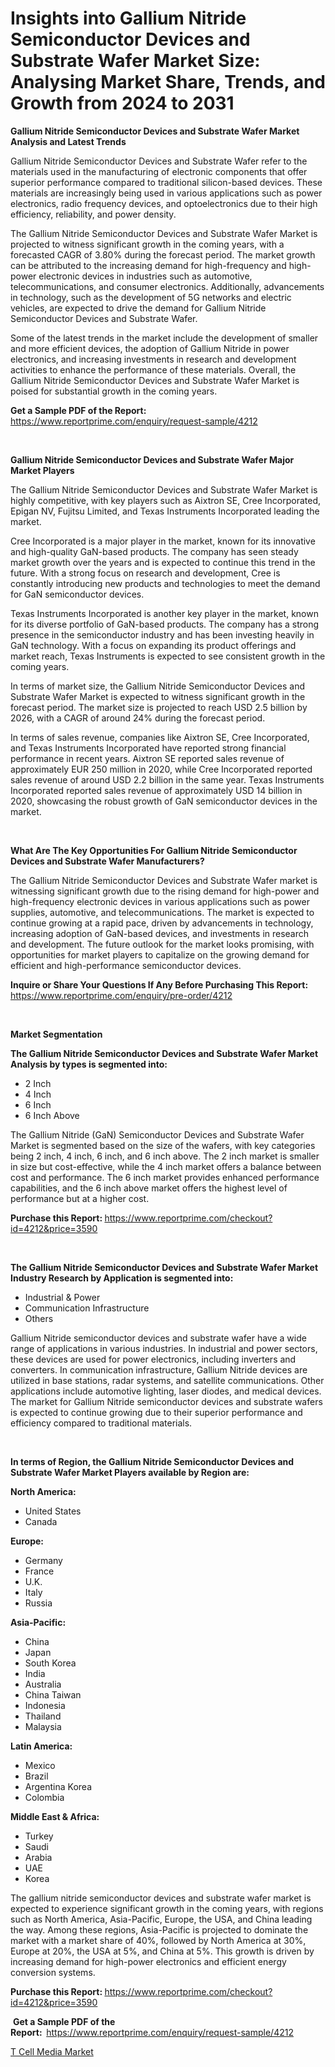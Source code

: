 <p><h1>Insights into Gallium Nitride Semiconductor Devices and Substrate Wafer Market Size: Analysing Market Share, Trends, and Growth from 2024 to 2031</h1></p><p><strong>Gallium Nitride Semiconductor Devices and Substrate Wafer Market Analysis and Latest Trends</strong></p>
<p><p>Gallium Nitride Semiconductor Devices and Substrate Wafer refer to the materials used in the manufacturing of electronic components that offer superior performance compared to traditional silicon-based devices. These materials are increasingly being used in various applications such as power electronics, radio frequency devices, and optoelectronics due to their high efficiency, reliability, and power density.</p><p>The Gallium Nitride Semiconductor Devices and Substrate Wafer Market is projected to witness significant growth in the coming years, with a forecasted CAGR of 3.80% during the forecast period. The market growth can be attributed to the increasing demand for high-frequency and high-power electronic devices in industries such as automotive, telecommunications, and consumer electronics. Additionally, advancements in technology, such as the development of 5G networks and electric vehicles, are expected to drive the demand for Gallium Nitride Semiconductor Devices and Substrate Wafer.</p><p>Some of the latest trends in the market include the development of smaller and more efficient devices, the adoption of Gallium Nitride in power electronics, and increasing investments in research and development activities to enhance the performance of these materials. Overall, the Gallium Nitride Semiconductor Devices and Substrate Wafer Market is poised for substantial growth in the coming years.</p></p>
<p><strong>Get a Sample PDF of the Report:&nbsp;</strong> <a href="https://www.reportprime.com/enquiry/request-sample/4212">https://www.reportprime.com/enquiry/request-sample/4212</a></p>
<p>&nbsp;</p>
<p><strong>Gallium Nitride Semiconductor Devices and Substrate Wafer Major Market Players</strong></p>
<p><p>The Gallium Nitride Semiconductor Devices and Substrate Wafer Market is highly competitive, with key players such as Aixtron SE, Cree Incorporated, Epigan NV, Fujitsu Limited, and Texas Instruments Incorporated leading the market.</p><p>Cree Incorporated is a major player in the market, known for its innovative and high-quality GaN-based products. The company has seen steady market growth over the years and is expected to continue this trend in the future. With a strong focus on research and development, Cree is constantly introducing new products and technologies to meet the demand for GaN semiconductor devices.</p><p>Texas Instruments Incorporated is another key player in the market, known for its diverse portfolio of GaN-based products. The company has a strong presence in the semiconductor industry and has been investing heavily in GaN technology. With a focus on expanding its product offerings and market reach, Texas Instruments is expected to see consistent growth in the coming years.</p><p>In terms of market size, the Gallium Nitride Semiconductor Devices and Substrate Wafer Market is expected to witness significant growth in the forecast period. The market size is projected to reach USD 2.5 billion by 2026, with a CAGR of around 24% during the forecast period.</p><p>In terms of sales revenue, companies like Aixtron SE, Cree Incorporated, and Texas Instruments Incorporated have reported strong financial performance in recent years. Aixtron SE reported sales revenue of approximately EUR 250 million in 2020, while Cree Incorporated reported sales revenue of around USD 2.2 billion in the same year. Texas Instruments Incorporated reported sales revenue of approximately USD 14 billion in 2020, showcasing the robust growth of GaN semiconductor devices in the market.</p></p>
<p>&nbsp;</p>
<p><strong>What Are The Key Opportunities For Gallium Nitride Semiconductor Devices and Substrate Wafer Manufacturers?</strong></p>
<p><p>The Gallium Nitride Semiconductor Devices and Substrate Wafer market is witnessing significant growth due to the rising demand for high-power and high-frequency electronic devices in various applications such as power supplies, automotive, and telecommunications. The market is expected to continue growing at a rapid pace, driven by advancements in technology, increasing adoption of GaN-based devices, and investments in research and development. The future outlook for the market looks promising, with opportunities for market players to capitalize on the growing demand for efficient and high-performance semiconductor devices.</p></p>
<p><strong>Inquire or Share Your Questions If Any Before Purchasing This Report:</strong> <a href="https://www.reportprime.com/enquiry/pre-order/4212">https://www.reportprime.com/enquiry/pre-order/4212</a></p>
<p>&nbsp;</p>
<p><strong>Market Segmentation</strong></p>
<p><strong>The Gallium Nitride Semiconductor Devices and Substrate Wafer Market Analysis by types is segmented into:</strong></p>
<p><ul><li>2 Inch</li><li>4 Inch</li><li>6 Inch</li><li>6 Inch Above</li></ul></p>
<p><p>The Gallium Nitride (GaN) Semiconductor Devices and Substrate Wafer Market is segmented based on the size of the wafers, with key categories being 2 inch, 4 inch, 6 inch, and 6 inch above. The 2 inch market is smaller in size but cost-effective, while the 4 inch market offers a balance between cost and performance. The 6 inch market provides enhanced performance capabilities, and the 6 inch above market offers the highest level of performance but at a higher cost.</p></p>
<p><strong>Purchase this Report:&nbsp;</strong><a href="https://www.reportprime.com/checkout?id=4212&price=3590">https://www.reportprime.com/checkout?id=4212&price=3590</a></p>
<p>&nbsp;</p>
<p><strong>The Gallium Nitride Semiconductor Devices and Substrate Wafer Market Industry Research by Application is segmented into:</strong></p>
<p><ul><li>Industrial & Power</li><li>Communication Infrastructure</li><li>Others</li></ul></p>
<p><p>Gallium Nitride semiconductor devices and substrate wafer have a wide range of applications in various industries. In industrial and power sectors, these devices are used for power electronics, including inverters and converters. In communication infrastructure, Gallium Nitride devices are utilized in base stations, radar systems, and satellite communications. Other applications include automotive lighting, laser diodes, and medical devices. The market for Gallium Nitride semiconductor devices and substrate wafers is expected to continue growing due to their superior performance and efficiency compared to traditional materials.</p></p>
<p>&nbsp;</p>
<p><strong>In terms of Region, the Gallium Nitride Semiconductor Devices and Substrate Wafer Market Players available by Region are:</strong></p>
<p>
    <p> <strong> North America: </strong>
        <ul>
            <li>United States</li>
            <li>Canada</li>
        </ul>
        </p> 
    <p> <strong> Europe: </strong>
        <ul>
            <li>Germany</li>
            <li>France</li>
            <li>U.K.</li>
            <li>Italy</li>
            <li>Russia</li>
        </ul>
        </p> 
    <p> <strong> Asia-Pacific: </strong>
        <ul>
            <li>China</li>
            <li>Japan</li>
            <li>South Korea</li>
            <li>India</li>
            <li>Australia</li>
            <li>China Taiwan</li>
            <li>Indonesia</li>
            <li>Thailand</li>
            <li>Malaysia</li>
        </ul>
        </p> 
    <p> <strong> Latin America: </strong>
        <ul>
            <li>Mexico</li>
            <li>Brazil</li>
            <li>Argentina Korea</li>
            <li>Colombia</li>
        </ul>
        </p> 
    <p> <strong> Middle East & Africa: </strong>
        <ul>
            <li>Turkey</li>
            <li>Saudi</li>
            <li>Arabia</li>
            <li>UAE</li>
            <li>Korea</li>
        </ul>
    </p>
    </p>
<p><p>The gallium nitride semiconductor devices and substrate wafer market is expected to experience significant growth in the coming years, with regions such as North America, Asia-Pacific, Europe, the USA, and China leading the way. Among these regions, Asia-Pacific is projected to dominate the market with a market share of 40%, followed by North America at 30%, Europe at 20%, the USA at 5%, and China at 5%. This growth is driven by increasing demand for high-power electronics and efficient energy conversion systems.</p></p>
<p><strong>Purchase this Report: </strong><a href="https://www.reportprime.com/checkout?id=4212&price=3590">https://www.reportprime.com/checkout?id=4212&price=3590</a></p>
<p>&nbsp;<strong>Get a Sample PDF of the Report:&nbsp;&nbsp;</strong><a href="https://www.reportprime.com/enquiry/request-sample/4212">https://www.reportprime.com/enquiry/request-sample/4212</a></p>
<p><strong></strong></p>
<p><p><a href="https://full-wildebeest-80b.notion.site/T-Cell-Media-Market-Share-Market-New-Trends-Analysis-Report-By-Type-By-Application-By-End-use-B-f61a11cdc1aa4c4086891a10c9d2381a">T Cell Media Market</a></p></p>